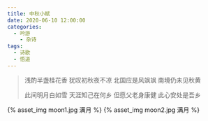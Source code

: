 ```yaml
---
title: 中秋小赋
date: 2020-06-10 12:00:00
categories:
  - 吟游
    - 杂诗
tags:
  - 诗歌
  - 悟道
---
```


> 浅酌半盏桂花香
> 犹叹初秋夜不凉
> 北国应是风飒飒
> 南境仍未见秋黄
> 
> 此间明月白如雪
> 天涯知己在何乡
> 但愿父老身康健
> 此心安处是吾乡

{% asset_img moon1.jpg 满月 %}
{% asset_img moon2.jpg 满月 %}